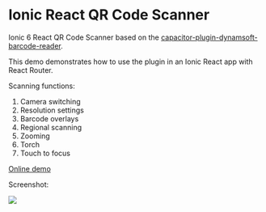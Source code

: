
# Ionic React QR Code Scanner

Ionic 6 React QR Code Scanner based on the [capacitor-plugin-dynamsoft-barcode-reader](https://github.com/xulihang/capacitor-plugin-dynamsoft-barcode-reader).

This demo demonstrates how to use the plugin in an Ionic React app with React Router.

Scanning functions:

1. Camera switching
2. Resolution settings
3. Barcode overlays
4. Regional scanning
5. Zooming
6. Torch
7. Touch to focus

[Online demo](https://6256772ab513e24c326547ad--imaginative-crisp-e281c3.netlify.app/)

Screenshot:

![](https://github.com/xulihang/Ionic-React-QR-Code-Scanner/releases/download/v1.1.0/ionic.jpg)


